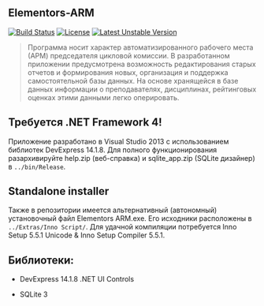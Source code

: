 ## Elementors-ARM

[![Build Status](https://travis-ci.org/Exoticness/Elementors-arm.svg?branch=master)](https://travis-ci.org/Exoticness/Elementors-arm) [![License](https://poser.pugx.org/elementors/elementors/license.svg)](https://packagist.org/packages/elementors/elementors) [![Latest Unstable Version](https://poser.pugx.org/elementors/elementors/v/unstable.svg)](https://packagist.org/packages/elementors/elementors) 

> Программа носит характер автоматизированного рабочего места (АРМ) председателя цикловой комиссии. В разработанном приложении предусмотрена возможность редактирования старых отчетов и формирования новых, организация и поддержка самостоятельной базы данных. На основе хранящейся в базе данных информации о преподавателях, дисциплинах, рейтинговых оценках этими данными легко оперировать.

## Требуется .NET Framework 4!

Приложение разработано в Visual Studio 2013 с использованием библиотек DevExpress 14.1.8. Для полного функционирования разархивируйте help.zip (веб-справка) и sqlite_app.zip (SQLite дизайнер) в `../bin/Release`.

## Standalone installer

Также в репозитории имеется альтернативный (автономный) установочный файл Elementors ARM.exe. Его исходники расположены в `../Extras/Inno Script/`. Для удачной компиляции потребуется Inno Setup 5.5.1 Unicode & Inno Setup Compiler 5.5.1.

## Библиотеки:

- DevExpress 14.1.8 .NET UI Controls

- SQLite 3
